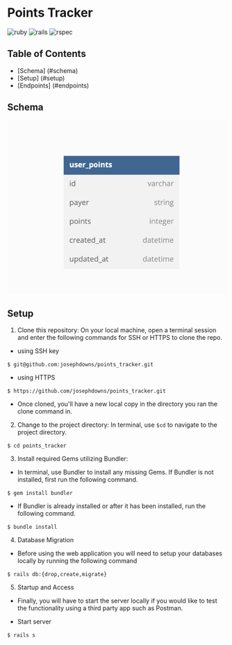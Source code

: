 # Points Tracker

![ruby](https://img.shields.io/badge/Ruby-2.7.4-red)
![rails](https://img.shields.io/badge/Rails-7.0.4-red)
![rspec](https://img.shields.io/badge/RSpec-3.11.0-green)

## Table of Contents
- [Schema] (#schema)
- [Setup] (#setup)
- [Endpoints] (#endpoints)

## Schema

![schema](./app/media/images/Screen%20Shot%202022-09-29%20at%2014.45.23.png)

## Setup

1. Clone this repository: On your local machine, open a terminal session and enter the following commands for SSH or HTTPS to clone the repo.

- using SSH key <br>
```shell
$ git@github.com:josephdowns/points_tracker.git
```

- using HTTPS <br>
```shell
$ https://github.com/josephdowns/points_tracker.git
```

- Once cloned, you'll have a new local copy in the directory you ran the clone command in.

2. Change to the project directory: In terminal, use `$cd` to navigate to the project directory.
```shell
$ cd points_tracker
```

3. Install required Gems utilizing Bundler: <br>
- In terminal, use Bundler to install any missing Gems. If Bundler is not installed, first run the following command.
```shell
$ gem install bundler
```

- If Bundler is already installed or after it has been installed, run the following command.
```shell
$ bundle install
```

4. Database Migration<br>
- Before using the web application you will need to setup your databases locally by running the following command
```shell
$ rails db:{drop,create,migrate}
```
5. Startup and Access<br>
- Finally, you will have to start the server locally if you would like to test the functionality using a third party app such as Postman.

- Start server
```shell
$ rails s
```
